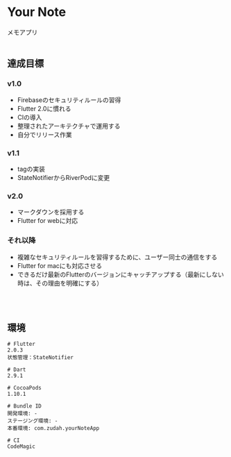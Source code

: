 # Your Note
メモアプリ
<br>
<br>
## 達成目標
### v1.0
- Firebaseのセキュリティルールの習得
- Flutter 2.0に慣れる
- CIの導入
- 整理されたアーキテクチャで運用する
- 自分でリリース作業

### v1.1
- tagの実装
- StateNotifierからRiverPodに変更

### v2.0
- マークダウンを採用する
- Flutter for webに対応

### それ以降
- 複雑なセキュリティルールを習得するために、ユーザー同士の通信をする
- Flutter for macにも対応させる
- できるだけ最新のFlutterのバージョンにキャッチアップする（最新にしない時は、その理由を明確にする）  
<br>
<br>

## 環境
```
# Flutter
2.0.3
状態管理：StateNotifier

# Dart
2.9.1

# CocoaPods
1.10.1

# Bundle ID
開発環境: -
ステージング環境: -
本番環境: com.zudah.yourNoteApp

# CI
CodeMagic
```

